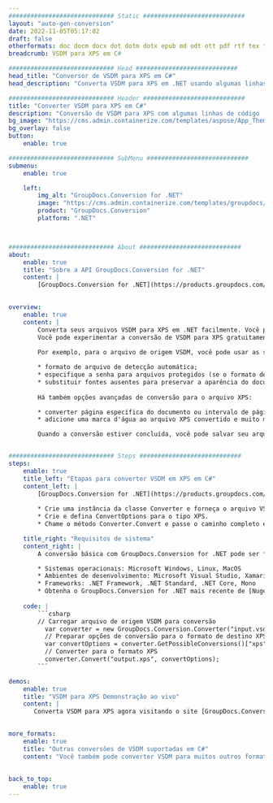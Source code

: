```yaml
---
############################# Static ############################
layout: "auto-gen-conversion"
date: 2022-11-05T05:17:02
draft: false
otherformats: doc docm docx dot dotm dotx epub md odt ott pdf rtf tex txt vdx vsdm vsdx vssm vssx vstm vstx vsx vtx xps
breadcrumb: VSDM para XPS em C#

############################# Head ############################
head_title: "Conversor de VSDM para XPS em C#"
head_description: "Converta VSDM para XPS em .NET usando algumas linhas de código. Use a API de conversão de documentos do GroupDocs para converter mais de 160 formatos de arquivo."

############################# Header ############################
title: "Converter VSDM para XPS em C#"
description: "Conversão de VSDM para XPS com algumas linhas de código .NET"
bg_image: "https://cms.admin.containerize.com/templates/aspose/App_Themes/V3/images/bg/header1.png"
bg_overlay: false
button:
    enable: true

############################# SubMenu ############################
submenu:
    enable: true

    left:
        img_alt: "GroupDocs.Conversion for .NET"
        image: "https://cms.admin.containerize.com/templates/groupdocs/images/product-logos/90x90-noborder/groupdocs-conversion-net.png"
        product: "GroupDocs.Conversion"
        platform: ".NET"



############################# About ############################
about:
    enable: true
    title: "Sobre a API GroupDocs.Conversion for .NET"
    content: |
        [GroupDocs.Conversion for .NET](https://products.groupdocs.com/conversion/net/) pode ser usado para converter Microsoft Word, Excel, PowerPoint, PDF, Visio e outros formatos. GroupDocs.Conversion é uma API independente que é adequada para sistemas internos e de back-end onde é necessário alto desempenho. Não depende de nenhum software como Microsoft ou Open Office.
    

overview:
    enable: true
    content: |
        Converta seus arquivos VSDM para XPS em .NET facilmente. Você pode usar apenas algumas linhas de código C# em qualquer plataforma de sua escolha, como - Windows, Linux, macOS.
        Você pode experimentar a conversão de VSDM para XPS gratuitamente e avaliar a qualidade dos resultados da conversão. Juntamente com cenários de conversão de arquivo simples, você pode tentar opções mais avançadas para carregar o arquivo de origem VSDM e para salvar o resultado de saída XPS. 
        
        Por exemplo, para o arquivo de origem VSDM, você pode usar as seguintes opções de carregamento:

        * formato de arquivo de detecção automática;
        * especifique a senha para arquivos protegidos (se o formato de arquivo suportar);
        * substituir fontes ausentes para preservar a aparência do documento.
        
        Há também opções avançadas de conversão para o arquivo XPS:

        * converter página específica do documento ou intervalo de páginas;
        * adicione uma marca d'água ao arquivo XPS convertido e muito mais.

        Quando a conversão estiver concluída, você pode salvar seu arquivo XPS no caminho do arquivo local ou em qualquer armazenamento de terceiros, como FTP, Amazon S3, Google Drive, Dropbox etc. Observe - para converter VSDM para {{ TO}} não há necessidade de nenhum software adicional instalado - como MS Office, Open Office, Adobe Acrobat Reader etc.


############################# Steps ############################
steps:
    enable: true
    title_left: "Etapas para converter VSDM em XPS em C#"
    content_left: |
        [GroupDocs.Conversion for .NET](https://products.groupdocs.com/conversion/net/) torna mais fácil para os desenvolvedores converter um arquivo VSDM para XPS com algumas linhas de código.
        
        * Crie uma instância da classe Converter e forneça o arquivo VSDM com o caminho completo
        * Crie e defina ConvertOptions para o tipo XPS.
        * Chame o método Converter.Convert e passe o caminho completo e o formato (XPS) como parâmetro

    title_right: "Requisitos de sistema"
    content_right: |
        A conversão básica com GroupDocs.Conversion for .NET pode ser feita em apenas algumas etapas simples. Nossas APIs são suportadas em todas as principais plataformas e sistemas operacionais. Antes de executar o código abaixo, certifique-se de ter os seguintes pré-requisitos instalados em seu sistema.

        * Sistemas operacionais: Microsoft Windows, Linux, MacOS
        * Ambientes de desenvolvimento: Microsoft Visual Studio, Xamarin, MonoDevelop
        * Frameworks: .NET Framework, .NET Standard, .NET Core, Mono
        * Obtenha o GroupDocs.Conversion for .NET mais recente de [Nuget](https://www.nuget.org/packages/groupdocs.conversion)
         
    code: |
        ```csharp    
        // Carregar arquivo de origem VSDM para conversão
          var converter = new GroupDocs.Conversion.Converter("input.vsdm");
          // Preparar opções de conversão para o formato de destino XPS
          var convertOptions = converter.GetPossibleConversions()["xps"].ConvertOptions;
          // Converter para o formato XPS
          converter.Convert("output.xps", convertOptions);
        ```

demos:
    enable: true
    title: "VSDM para XPS Demonstração ao vivo"
    content: |
       Converta VSDM para XPS agora visitando o site [GroupDocs.Conversion App](https://products.groupdocs.app/conversion/family). A demonstração online tem as seguintes vantagens
          

more_formats:
    enable: true
    title: "Outras conversões de VSDM suportadas em C#"
    content: "Você também pode converter VSDM para muitos outros formatos de arquivo. Por favor, veja a lista abaixo."
       
       
back_to_top:
    enable: true
---
```

